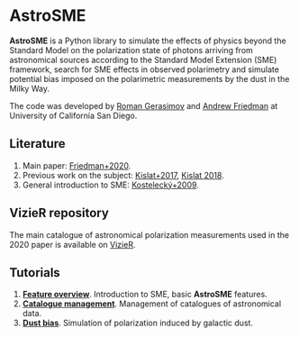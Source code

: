 # AstroSME

**AstroSME** is a Python library to simulate the effects of physics beyond the Standard Model on the polarization state of photons arriving from astronomical sources according to the Standard Model Extension (SME) framework, search for SME effects in observed polarimetry and simulate potential bias imposed on the polarimetric measurements by the dust in the Milky Way.

The code was developed by [Roman Gerasimov](https://cass.ucsd.edu/index.php/grads:Rgerasimov) and [Andrew Friedman](https://asfriedman.physics.ucsd.edu/) at University of California San Diego.

## Literature

1. Main paper: [Friedman+2020](https://ui.adsabs.harvard.edu/abs/2020PhRvD.102d3008F/abstract).
2. Previous work on the subject: [Kislat+2017](https://ui.adsabs.harvard.edu/abs/2017PhRvD..95h3013K/abstract), [Kislat 2018](http://www.mdpi.com/2073-8994/10/11/596).
3. General introduction to SME: [Kostelecký+2009](https://ui.adsabs.harvard.edu/abs/2009PhRvD..80a5020K/abstract).

## VizieR repository

The main catalogue of astronomical polarization measurements used in the 2020 paper is available on [VizieR](http://vizier.u-strasbg.fr/viz-bin/VizieR-3?-source=VII/287).

## Tutorials

1. **[Feature overview](https://github.com/Roman-UCSD/astrosme/blob/master/demo.ipynb)**. Introduction to SME, basic **AstroSME** features.
2. **[Catalogue management](https://github.com/Roman-UCSD/astrosme/blob/master/catalogue_demo.ipynb)**. Management of catalogues of astronomical data.
3. **[Dust bias](https://github.com/Roman-UCSD/astrosme/blob/master/dust_demo.ipynb)**. Simulation of polarization induced by galactic dust.
